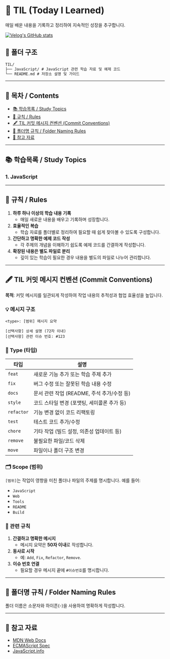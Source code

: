 # 🌟 TIL (Today I Learned)

매일 배운 내용을 기록하고 정리하여 지속적인 성장을 추구합니다.

[![Velog's GitHub stats](https://velog-readme-stats.vercel.app/api?name=moon_dev)](https://velog.io/@moon_dev/series)

## 📂 폴더 구조

```markdown
TIL/
├── JavaScript/ # JavaScript 관련 학습 자료 및 예제 코드
└── README.md # 저장소 설명 및 가이드
```

---

## 📖 목차 / Contents

- [📚 학습목록 / Study Topics](#📚-학습목록--study-topics)
- [📜 규칙 / Rules](#📜-규칙--rules)
- [🖋️ TIL 커밋 메시지 컨벤션 (Commit Conventions)](#🖋️-til-커밋-메시지-컨벤션-commit-conventions)
- [📂 폴더명 규칙 / Folder Naming Rules](#📂-폴더명-규칙--folder-naming-rules)
- [🔗 참고 자료](#🔗-참고-자료)

---

## 📚 학습목록 / Study Topics

### 1. JavaScript

---

## 📜 규칙 / Rules

1. **하루 하나 이상의 학습 내용 기록**
   - 매일 새로운 내용을 배우고 기록하며 성장합니다.
2. **효율적인 복습**
   - 학습 자료를 폴더별로 정리하여 필요할 때 쉽게 찾아볼 수 있도록 구성합니다.
3. **간단하고 명확한 예제 코드 작성**
   - 각 주제의 개념을 이해하기 쉽도록 예제 코드를 간결하게 작성합니다.
4. **확장된 내용은 별도 파일로 분리**
   - 깊이 있는 학습이 필요한 경우 내용을 별도의 파일로 나누어 관리합니다.

---

## 🖋️ TIL 커밋 메시지 컨벤션 (Commit Conventions)

**목적**: 커밋 메시지를 일관되게 작성하여 작업 내용의 추적성과 협업 효율성을 높입니다.

### 💡 메시지 구조

```plaintext
<type>: [범위] 메시지 요약

[선택사항] 상세 설명 (72자 이내)
[선택사항] 관련 이슈 번호: #123
```

### 🎨 Type (타입)

| 타입       | 설명                                        |
| ---------- | ------------------------------------------- |
| `feat`     | 새로운 기능 추가 또는 학습 주제 추가        |
| `fix`      | 버그 수정 또는 잘못된 학습 내용 수정        |
| `docs`     | 문서 관련 작업 (README, 주석 추가/수정 등)  |
| `style`    | 코드 스타일 변경 (포맷팅, 세미콜론 추가 등) |
| `refactor` | 기능 변경 없이 코드 리팩토링                |
| `test`     | 테스트 코드 추가/수정                       |
| `chore`    | 기타 작업 (빌드 설정, 의존성 업데이트 등)   |
| `remove`   | 불필요한 파일/코드 삭제                     |
| `move`     | 파일이나 폴더 구조 변경                     |

### 🗂 Scope (범위)

`[범위]`는 작업이 영향을 미친 폴더나 파일의 주제를 명시합니다. 예를 들어:

- `JavaScript`
- `Web`
- `Tools`
- `README`
- `Build`

### 🔗 관련 규칙

1. **간결하고 명확한 메시지**
   - 메시지 요약은 **50자 이내**로 작성합니다.
2. **동사로 시작**
   - 예: `Add`, `Fix`, `Refactor`, `Remove`.
3. **이슈 번호 연결**
   - 필요할 경우 메시지 끝에 `#이슈번호`를 명시합니다.

---

## 📂 폴더명 규칙 / Folder Naming Rules

폴더 이름은 소문자와 하이픈(-)을 사용하여 명확하게 작성합니다.

---

## 🔗 참고 자료

- [MDN Web Docs](https://developer.mozilla.org/)
- [ECMAScript Spec](https://tc39.es/ecma262/)
- [JavaScript.info](https://javascript.info/)
